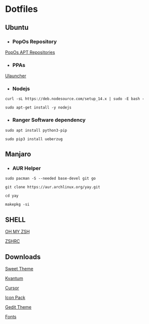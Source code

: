 # Dotfiles

## Ubuntu
    
* ### PopOs Repository
[PopOs APT Repositories](https://apt.pop-os.org/)
 
* ### PPAs
[Ulauncher](https://ulauncher.io/)


* ### Nodejs
```curl -sL https://deb.nodesource.com/setup_14.x | sudo -E bash -```

```sudo apt-get install -y nodejs```

* ### Ranger Software dependency
```sudo apt install python3-pip```

```sudo pip3 install ueberzug```

## Manjaro

* ### AUR Helper
```sudo pacman -S --needed base-devel git go```

```git clone https://aur.archlinux.org/yay.git```

```cd yay```

```makepkg -si```

## SHELL
[OH MY ZSH](https://ohmyz.sh/)

[ZSHRC](https://gist.github.com/micaelviana)

## Downloads
[Sweet Theme](https://www.gnome-look.org/p/1253385/)

[Kvantum](https://store.kde.org/p/1294013/)

[Cursor](https://www.gnome-look.org/p/1393084/)

[Icon Pack](https://www.gnome-look.org/s/Gnome/p/1279924)

[Gedit Theme](https://github.com/isdampe/gedit-gtk-one-dark-style-scheme)

[Fonts](https://github.com/ryanoasis/nerd-fonts/releases/)
